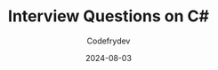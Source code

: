 ---
title: "Interview Questions on C#"
author: "Codefrydev"
weight: 99
date: 2024-08-03
lastmod: 2024-10-22
dateString: August 2024
description: "Common Question Asked In C# Interview. Collected From Lots Of Interview I have Attended" 
hideMeta: true
keywords: ["Interview", "CFD", "NET" ,"Tutorials","C Sharp","Basic","Codefrydev","Code Fry Dev"]
---